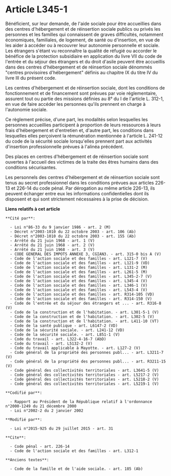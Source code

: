 # Article L345-1

Bénéficient, sur leur demande, de l'aide sociale pour être accueillies dans des centres d'hébergement et de réinsertion
sociale publics ou privés les personnes et les familles qui connaissent de graves difficultés, notamment économiques,
familiales, de logement, de santé ou d'insertion, en vue de les aider à accéder ou à recouvrer leur autonomie personnelle et
sociale. Les étrangers s'étant vu reconnaître la qualité de réfugié ou accorder le bénéfice de la protection subsidiaire en
application du livre VII du code de l'entrée et du séjour des étrangers et du droit d'asile peuvent être accueillis dans des
centres d'hébergement et de réinsertion sociale dénommés "centres provisoires d'hébergement" définis au chapitre IX du titre
IV du livre III du présent code. 

Les centres d'hébergement et de réinsertion sociale, dont les conditions de fonctionnement et de financement sont prévues par
voie réglementaire, assurent tout ou partie des missions définies au 8° du I de l'article L. 312-1, en vue de faire accéder
les personnes qu'ils prennent en charge à l'autonomie sociale. 

Ce règlement précise, d'une part, les modalités selon lesquelles les personnes accueillies participent à proportion de leurs
ressources à leurs frais d'hébergement et d'entretien et, d'autre part, les conditions dans lesquelles elles perçoivent la
rémunération mentionnée à l'article L. 241-12 du code de la sécurité sociale lorsqu'elles prennent part aux activités
d'insertion professionnelle prévues à l'alinéa précédent. 

Des places en centres d'hébergement et de réinsertion sociale sont ouvertes à l'accueil des victimes de la traite des êtres
humains dans des conditions sécurisantes. 

Les personnels des centres d'hébergement et de réinsertion sociale sont tenus au secret professionnel dans les conditions
prévues aux articles 226-13 et 226-14 du code pénal. Par dérogation au même article 226-13, ils peuvent échanger entre eux
les informations confidentielles dont ils disposent et qui sont strictement nécessaires à la prise de décision.

**Liens relatifs à cet article**

	**Cité par**:

	  - Loi n°86-33 du 9 janvier 1986 - art. 2 (M)
	  - Décret n°2003-1010 du 22 octobre 2003 - art. 106 (Ab)
	  - Décret n°2003-1010 du 22 octobre 2003 - art. 155 (Ab)
	  - Arrêté du 21 juin 1968 - art. 1 (V)
	  - Arrêté du 21 juin 1968 - art. 2 (V)
	  - Arrêté du 21 juin 1968 - art. 3 (V)
	  - CODE GENERAL DES IMPOTS ANNEXE 3, CGIAN3. - art. 315-0 bis A (V)
	  - Code de l'action sociale et des familles - art. L121-7 (V)
	  - Code de l'action sociale et des familles - art. L121-9 (VD)
	  - Code de l'action sociale et des familles - art. L131-2 (M)
	  - Code de l'action sociale et des familles - art. L261-5 (M)
	  - Code de l'action sociale et des familles - art. L345-2-7 (V)
	  - Code de l'action sociale et des familles - art. L345-4 (V)
	  - Code de l'action sociale et des familles - art. L346-1 (V)
	  - Code de l'action sociale et des familles - art. L543-4 (V)
	  - Code de l'action sociale et des familles - art. R314-105 (VD)
	  - Code de l'action sociale et des familles - art. R314-150 (V)
	  - Code de l'entrée et du séjour des étrangers et ... - art. R316-8 (V)
	  - Code de la construction et de l'habitation. - art. L301-5-1 (V)
	  - Code de la construction et de l'habitation. - art. L302-5 (V)
	  - Code de la construction et de l'habitation. - art. L411-10 (VT)
	  - Code de la santé publique - art. L6147-2 (VD)
	  - Code de la sécurité sociale. - art. L241-12 (VD)
	  - Code de la sécurité sociale. - art. L851-1 (V)
	  - Code du travail - art. L322-4-16-7 (AbD)
	  - Code du travail - art. L5132-2 (V)
	  - Code du travail applicable à Mayotte. - art. L127-2 (V)
	  - Code général de la propriété des personnes publ... - art. L3211-7 (V)
	  - Code général de la propriété des personnes publ... - art. R3211-15 (V)
	  - Code général des collectivités territoriales - art. L3641-5 (V)
	  - Code général des collectivités territoriales - art. L5217-2 (V)
	  - Code général des collectivités territoriales - art. L5218-2 (V)
	  - Code général des collectivités territoriales - art. L5219-1 (V)

	**Codifié par**:

	  - Rapport au Président de la République relatif à l'ordonnance n°2000-1249 du 21 décembre 2000
	  - Loi n°2002-2 du 2 janvier 2002

	**Modifié par**:

	  - Loi n°2015-925 du 29 juillet 2015 - art. 31

	**Cite**:

	  - Code pénal - art. 226-14
	  - Code de l'action sociale et des familles - art. L312-1

	**Anciens textes**:

	  - Code de la famille et de l'aide sociale. - art. 185 (Ab)
